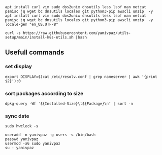 ```
apt install curl vim sudo dos2unix dnsutils less lsof man netcat psmisc jq wget bc dnsutils locales git python3-pip awscli unzip  -y
apt install curl vim sudo dos2unix dnsutils less lsof man netcat psmisc jq wget bc dnsutils locales git python3-pip awscli unzip  -y
locale-gen "en_US.UTF-8"
```

```
curl -s https://raw.githubusercontent.com/yanivpaz/utils-setup/main/install-k8s-utils.sh |bash
```



## Usefull commands 
### set display 
```
export DISPLAY=$(cat /etc/resolv.conf | grep nameserver | awk '{print $2}'):0
```

### sort packages according to size
```
dpkg-query -Wf '${Installed-Size}\t${Package}\n' | sort -n
```
### sync date
```
sudo hwclock -s 
```

```
useradd -m yanivpaz -g users -s /bin/bash 
passwd yanivpaz
usermod -aG sudo yanivpaz
su - yanivpaz
```
